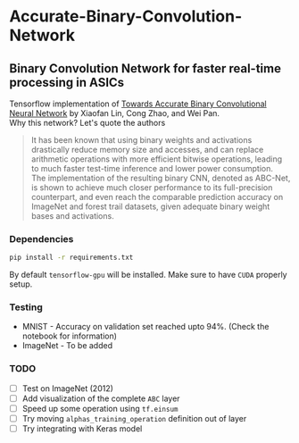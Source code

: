 # Accurate-Binary-Convolution-Network  
Binary Convolution Network for faster real-time processing in ASICs  
---

Tensorflow implementation of [Towards Accurate Binary Convolutional Neural Network](https://arxiv.org/abs/1711.11294) by Xiaofan Lin, Cong Zhao, and Wei Pan.  
Why this network? Let's quote the authors
> It has been known that using binary weights and activations drastically reduce memory size and accesses, and can replace arithmetic operations with more efficient bitwise operations, leading to much faster test-time inference and lower power consumption.  
> The implementation of the resulting binary CNN, denoted as ABC-Net, is shown to achieve much closer performance to its full-precision counterpart, and even reach the comparable prediction accuracy on ImageNet and forest trail datasets, given adequate binary weight bases and activations.

### Dependencies
```sh
pip install -r requirements.txt
```
By default `tensorflow-gpu` will be installed. Make sure to have `CUDA` properly setup.


### Testing
* MNIST - Accuracy on validation set reached upto 94%. (Check the notebook for information)
* ImageNet - To be added

### TODO
- [ ] Test on ImageNet (2012)
- [ ] Add visualization of the complete `ABC` layer
- [ ] Speed up some operation using `tf.einsum`
- [ ] Try moving `alphas_training_operation` definition out of layer
- [ ] Try integrating with Keras model